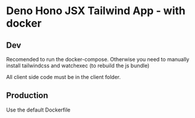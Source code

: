 # Deno Hono JSX Tailwind App - with docker

## Dev
Recomended to run the docker-compose. Otherwise you need to manually install tailwindcss and watchexec (to rebuild the js bundle)

All client side code must be in the client folder.

## Production
Use the default Dockerfile
